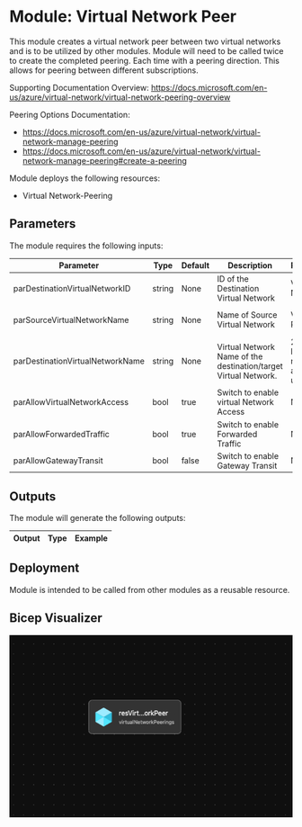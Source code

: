 # Module: Virtual Network Peer

This module creates a virtual network peer between two virtual networks and is to be utilized by other modules.  Module will need to be called twice to create the completed peering.  Each time with a peering direction. This allows for peering between different subscriptions.  

Supporting Documentation Overview:
https://docs.microsoft.com/en-us/azure/virtual-network/virtual-network-peering-overview

Peering Options Documentation:

- https://docs.microsoft.com/en-us/azure/virtual-network/virtual-network-manage-peering
- https://docs.microsoft.com/en-us/azure/virtual-network/virtual-network-manage-peering#create-a-peering

Module deploys the following resources:
  * Virtual Network-Peering


## Parameters

The module requires the following inputs:

 Parameter | Type | Default | Description | Requirement | Example
----------- | ---- | ------- |----------- | ----------- | -------
 parDestinationVirtualNetworkID | string| None | ID of the Destination Virtual Network | Valid Virtual Network ID |   
 parSourceVirtualNetworkName  | string | None | Name of Source Virtual Network | Valid Azure Region | alz-spk-eastus2
 parDestinationVirtualNetworkName | string| None | Virtual Network Name of the destination/target Virtual Network.| 2-64 char, letters, numbers, and underscores | alz-hub-eastus2 
 parAllowVirtualNetworkAccess | bool | true | Switch to enable virtual Network Access | None | true
 parAllowForwardedTraffic | bool | true | Switch to enable Forwarded Traffic | None |true
 parAllowGatewayTransit | bool | false | Switch to enable Gateway Transit | None | false
 
## Outputs

The module will generate the following outputs:

Output | Type | Example
------ | ---- | --------


## Deployment
Module is intended to be called from other modules as a reusable resource.

## Bicep Visualizer

![Bicep Visualizer](media/virtual-network-peer-visualizer.png "Bicep Visualizer")


